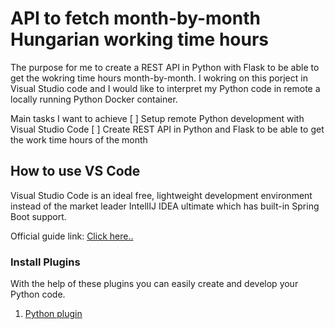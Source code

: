 # API to fetch month-by-month Hungarian working time hours

The purpose for me to create a REST API in Python with Flask to be able to get the wokring time hours month-by-month. I wokring on this porject in Visual Studio code and I would like to interpret my Python code in remote a locally running Python Docker container.

Main tasks I want to achieve
[ ] Setup remote Python development with Visual Studio Code
[ ] Create REST API in Python and Flask to be able to get the work time hours of the month

## How to use VS Code
Visual Studio Code is an ideal free, lightweight development environment instead of the market leader IntellIJ IDEA ultimate which has built-in Spring Boot support.

Official guide link: [Click here..](https://code.visualstudio.com/docs/java/java-spring-boot)

### Install Plugins
With the help of these plugins you can easily create and develop your Python code.

1. [Python plugin](https://marketplace.visualstudio.com/items?itemName=ms-python.python)
